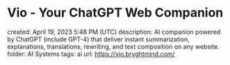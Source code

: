 # Vio - Your ChatGPT Web Companion

created: April 19, 2023 5:48 PM (UTC)
description: AI companion powered by ChatGPT (include GPT-4) that deliver instant summarization, explanations, translations, rewriting, and text composition on any website.
folder: AI Systems
tags: ai
url: https://vio.bryghtmind.com/